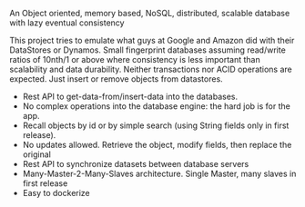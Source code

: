 An Object oriented, memory based, NoSQL, distributed, scalable database with lazy eventual consistency

This project tries to emulate what guys at Google and Amazon did with their DataStores or Dynamos.
Small fingerprint databases assuming read/write ratios of 10nth/1 or above where consistency is 
less important than scalability and data durability. Neither transactions nor ACID operations 
are expected. Just insert or remove objects from datastores.

- Rest API to get-data-from/insert-data into the databases.
- No complex operations into the database engine: the hard job is for the app.
- Recall objects by id or by simple search (using String fields only in first release).
- No updates allowed. Retrieve the object, modify fields, then replace the original
- Rest API to synchronize datasets between database servers
- Many-Master-2-Many-Slaves architecture. Single Master, many slaves in first release
- Easy to dockerize